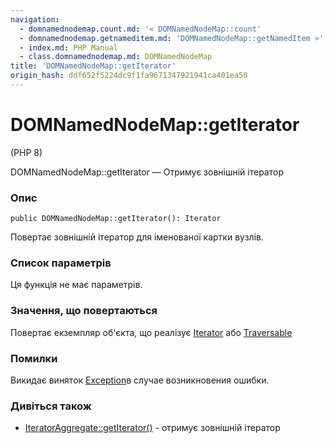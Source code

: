 ```yaml
---
navigation:
  - domnamednodemap.count.md: '« DOMNamedNodeMap::count'
  - domnamednodemap.getnameditem.md: 'DOMNamedNodeMap::getNamedItem »'
  - index.md: PHP Manual
  - class.domnamednodemap.md: DOMNamedNodeMap
title: 'DOMNamedNodeMap::getIterator'
origin_hash: ddf652f5224dc9f1fa9671347921941ca401ea50
---
```

# DOMNamedNodeMap::getIterator

(PHP 8)

DOMNamedNodeMap::getIterator — Отримує зовнішній ітератор

### Опис

```methodsynopsis
public DOMNamedNodeMap::getIterator(): Iterator
```

Повертає зовнішній ітератор для іменованої картки вузлів.

### Список параметрів

Ця функція не має параметрів.

### Значення, що повертаються

Повертає екземпляр об'єкта, що реалізує [Iterator](class.iterator.md) або [Traversable](class.traversable.md)

### Помилки

Викидає виняток [Exception](class.exception.md)в случае возникновения ошибки.

### Дивіться також

-   [IteratorAggregate::getIterator()](iteratoraggregate.getiterator.md) \- отримує зовнішній ітератор
